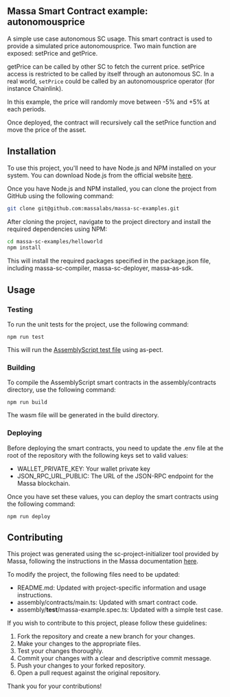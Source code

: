 ## Massa Smart Contract example: autonomousprice

A simple use case autonomous SC usage.
This smart contract is used to provide a simulated price autonomousprice.
Two main function are exposed: setPrice and getPrice.

getPrice can be called by other SC to fetch the current price.
setPrice access is restricted to be called by itself through an autonomous SC.
In a real world, `setPrice` could be called by an autonomousprice operator (for instance Chainlink).

In this example, the price will randomly move between -5% and +5% at each periods.

Once deployed, the contract will recursively call the setPrice function and move the price of the asset.

## Installation
To use this project, you'll need to have Node.js and NPM installed on your system. You can download Node.js from the official website [here](https://nodejs.org/en/download).

Once you have Node.js and NPM installed, you can clone the project from GitHub using the following command:

```bash
git clone git@github.com:massalabs/massa-sc-examples.git
```

After cloning the project, navigate to the project directory and install the required dependencies using NPM:

```bash
cd massa-sc-examples/helloworld
npm install
```

This will install the required packages specified in the package.json file, including massa-sc-compiler, massa-sc-deployer, massa-as-sdk.

## Usage

### Testing
To run the unit tests for the project, use the following command:

```shell
npm run test
```

This will run the [AssemblyScript test file](/assembly/__tests__/massa-example.spec.ts) using as-pect.

### Building
To compile the AssemblyScript smart contracts in the assembly/contracts directory, use the following command:

```shell
npm run build
```

The wasm file will be generated in the build directory.

### Deploying
Before deploying the smart contracts, you need to update the .env file at the root of the repository with the following keys set to valid values:

- WALLET_PRIVATE_KEY: Your wallet private key
- JSON_RPC_URL_PUBLIC: The URL of the JSON-RPC endpoint for the Massa blockchain.

Once you have set these values, you can deploy the smart contracts using the following command:

```shell
npm run deploy
```

## Contributing
This project was generated using the sc-project-initializer tool provided by Massa, following the instructions in the Massa documentation [here](https://docs.massa.net/en/latest/web3-dev/smart-contracts/getting-started.html#setting-up-a-new-project).


To modify the project, the following files need to be updated:

- README.md: Updated with project-specific information and usage instructions.
- assembly/contracts/main.ts: Updated with smart contract code.
- assembly/__test__/massa-example.spec.ts: Updated with a simple test case.

If you wish to contribute to this project, please follow these guidelines:

1. Fork the repository and create a new branch for your changes.
2. Make your changes to the appropriate files.
3. Test your changes thoroughly.
4. Commit your changes with a clear and descriptive commit message.
5. Push your changes to your forked repository.
6. Open a pull request against the original repository.

Thank you for your contributions!
